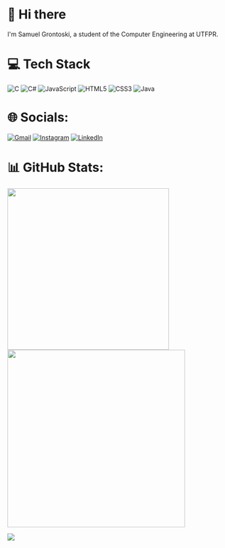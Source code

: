 # 👋 Hi there
I'm Samuel Grontoski, a student of the Computer Engineering at UTFPR.

# 💻 Tech Stack    
![C](https://img.shields.io/badge/c-%2300599C.svg?style=for-the-badge&logo=c&logoColor=white) ![C#](https://img.shields.io/badge/c%23-%23239120.svg?style=for-the-badge&logo=c-sharp&logoColor=white) ![JavaScript](https://img.shields.io/badge/javascript-%23323330.svg?style=for-the-badge&logo=javascript&logoColor=%23F7DF1E) ![HTML5](https://img.shields.io/badge/html5-%23E34F26.svg?style=for-the-badge&logo=html5&logoColor=white) ![CSS3](https://img.shields.io/badge/css3-%231572B6.svg?style=for-the-badge&logo=css3&logoColor=white) ![Java](https://img.shields.io/badge/java-%23ED8B00.svg?style=for-the-badge&logo=openjdk&logoColor=white)

# 🌐 Socials:
[![Gmail](https://img.shields.io/badge/Gmail-D14836?logo=gmail&logoColor=white)](mailto:contatosamuelgrontoski@gmail.com) [![Instagram](https://img.shields.io/badge/Instagram-%23E4405F.svg?logo=Instagram&logoColor=white)](https://instagram.com/samuel_grontoski?igshid=ZDdkNTZiNTM=/) [![LinkedIn](https://img.shields.io/badge/LinkedIn-%230077B5.svg?logo=linkedin&logoColor=white)](https://www.linkedin.com/in/samuel-grontoski-133569240/)


# 📊 GitHub Stats:
<img src="https://github-readme-stats-wheat-two-53.vercel.app/api?username=samuelgrontoski&theme=neon&hide_border=false&include_all_commits=false&count_private=false"  width="364px" />                    <img src="https://github-readme-streak-stats.herokuapp.com/?user=samuelgrontoski&theme=neon&hide_border=false"  width="400px" />



  ![](https://github-readme-stats-wheat-two-53.vercel.app/api/top-langs/?username=samuelgrontoski&theme=neon&hide_border=false&include_all_commits=false&count_private=false&layout=compact)

